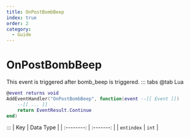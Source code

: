 ```yaml
---
title: OnPostBombBeep
index: true
order: 2
category:
  - Guide
---
```


# OnPostBombBeep
This event is triggered after bomb_beep is triggered.
::: tabs
@tab Lua
```lua
@event returns void
AddEventHandler("OnPostBombBeep", function(event --[[ Event ]])
    --[[ ... ]]
    return EventResult.Continue
end)
```

:::
|     Key    | Data Type |
| :--------: | :-------: |
| `entindex` |   `int`   |